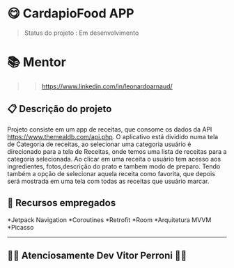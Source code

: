 # 😋 CardapioFood APP

>Status do projeto : Em desenvolvimento

# 📚 Mentor
>>https://www.linkedin.com/in/leonardoarnaud/

## 📋 Descrição do projeto

Projeto consiste em um app de receitas,
que consome os dados da API https://www.themealdb.com/api.php.
O aplicativo está dividido numa tela de Categoria de receitas,
ao selecionar uma categoria usuário é direcionado para a tela de Receitas,
onde temos uma lista de receitas para a categoria selecionada.
Ao clicar em uma receita o usuário tem acesso aos ingredientes,
fotos,descrição do prato e tambem modo de preparo. 
Tendo também a opção de selecionar aquela receita como favorita, 
que depois será mostrada em uma tela com todas as receitas que usuário marcar.

## 🙌 Recursos empregados 
*Jetpack Navigation
*Coroutines
*Retrofit
*Room
*Arquitetura MVVM
*Picasso

---
## 👨‍💻 Atenciosamente Dev Vitor Perroni 🙋‍♂️
